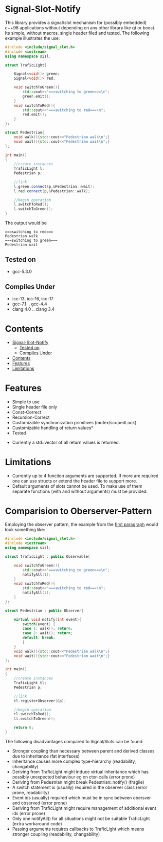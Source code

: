 # Signal-Slot-Notify

This library provides a signal/slot mechanism for (possibly embedded) c++98 applications without depending on any other library like qt or boost. Its simple, without macros, single header filed and tested. The following example illustrates the use:

```cpp
#include <include/signal_slot.h>
#include <iostream>
using namespace sisl;

struct TraficLight{

    Signal<void()> green;
    Signal<void()> red;

    void switchToGreen(){
        std::cout<<"===switching to green===\n";
        green.emit();
    }
    void switchToRed(){
        std::cout<<"===switching to red===\n";
        red.emit();
    }
};

struct Pedestrian{
    void walk(){std::cout<<"Pedestrian walk\n";}
    void wait(){std::cout<<"Pedestrian wait\n";}
};

int main()
{
    //create instances
    TraficLight l;
    Pedestrian p;

    //link
    l.green.connect(p,&Pedestrian::wait);
    l.red.connect(p,&Pedestrian::walk);

    //begin operation
    l.switchToRed();
    l.switchToGreen();
}
```
The output would be
```
===switching to red===
Pedestrian walk
===switching to green===
Pedestrian wait
```
## Tested on
 - gcc-5.3.0

## Compiles Under
 - icc-13, icc-16, icc-17
 - gcc-7.1 .. gcc-4.4
 - clang 4.0 .. clang 3.4
 
# Contents
- [Signal-Slot-Notify](#signal-slot-notify)
  - [Tested on](#tested-on)
  - [Compiles Under](#compiles-under)
- [Contents](#contents)
- [Features](#features)
- [Limitations](#limitations)

# Features
 - Simple to use
 - Single header file only
 - Const-Correct
 - Recursion-Correct
 - Customizable synchronization primitives (mutex/scopedLock)
 - Customizable handling of return values* 
 - Tested
 
 * Currently a std::vector of all return values is returned.
 
# Limitations
 - Currently up to 4 function arguments are supported. If more are required one can use structs or extend the header file to support more. 
 - Default arguments of slots cannot be used. To make use of them separate functions (with and without arguments) must be provided.

# Comparision to Oberserver-Pattern

Employing the observer pattern, the example from the [first paragraph](#signal-slot-notify) would look something like:

```cpp
#include <include/signal_slot.h>
#include <iostream>
using namespace sisl;

struct TraficLight : public Observable{

    void switchToGreen(){
        std::cout<<"===switching to green===\n";
        notifyAll(1);
    }
    void switchToRed(){
        std::cout<<"===switching to red===\n";
        notifyAll(2);
    }
};

struct Pedestrian : public Observer{

    virtual void notify(int event){
        switch(event) {
        case 1: walk(); return;
        case 2: wait(); return;
        default: break;
        }
    }
    void walk(){std::cout<<"Pedestrian walk\n";}
    void wait(){std::cout<<"Pedestrian wait\n";}
};

int main()
{
    //create instances
    TraficLight tl;
    Pedestrian p;

    //link
    tl.registerObserver(&p);

    //begin operation
    tl.switchToRed();
    tl.switchToGreen();

    return 0;
}
```
The following disadvantages compared to Signal/Slots can be found:
 - Stronger coupling than necessary between parent and derived classes due to inheritance (fat interfaces) 
 - Inheritance causes more complex type-hierarchy (readability, changability)
 - Deriving from TraficLight might induce virtual inheritance which has possibly unexpected behaviour eg on ctor-calls (error prone)
 - Deriving from Pedestrian might break Pedestrian::notify() (fragile)
 - A switch statement is (usually) required in the observer class (error prone, readability)
 - Event ids (usually) required which must be in sync between obersver and observed (error prone)
 - Deriving from TraficLight might require management of additional event ids (error prone) 
 - Only one notifyAll() for all situations might not be suitable TraficLight (extra workaround code)
 - Passing arguments requires callbacks to TraficLight which means stronger coupling (readability, changability)
